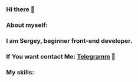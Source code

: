 ### Hi there 👋
### About myself:
### I am Sergey, beginner front-end developer.

### If You want contact Me: [Telegramm](https://t.me/nerusin_sergey) :slightly_smiling_face:

### My skills:





<!--
**SergeyNerusin/SergeyNerusin** is a ✨ _special_ ✨ repository because its `README.md` (this file) appears on your GitHub profile.

Here are some ideas to get you started:

- 🔭 I’m currently working on ...
- 🌱 I’m currently learning ...
- 👯 I’m looking to collaborate on ...
- 🤔 I’m looking for help with ...
- 💬 Ask me about ...
- 📫 How to reach me: ...
- 😄 Pronouns: ...
- ⚡ Fun fact: ...
-->
